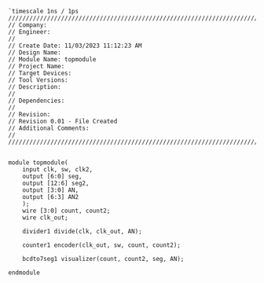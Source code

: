     `timescale 1ns / 1ps
    //////////////////////////////////////////////////////////////////////////////////
    // Company: 
    // Engineer: 
    // 
    // Create Date: 11/03/2023 11:12:23 AM
    // Design Name: 
    // Module Name: topmodule
    // Project Name: 
    // Target Devices: 
    // Tool Versions: 
    // Description: 
    // 
    // Dependencies: 
    // 
    // Revision:
    // Revision 0.01 - File Created
    // Additional Comments:
    // 
    //////////////////////////////////////////////////////////////////////////////////
    
    
    module topmodule(
        input clk, sw, clk2,
        output [6:0] seg,
        output [12:6] seg2,
        output [3:0] AN,
        output [6:3] AN2
        );
        wire [3:0] count, count2;
        wire clk_out;

        divider1 divide(clk, clk_out, AN);
        
        counter1 encoder(clk_out, sw, count, count2);
    
        bcdto7seg1 visualizer(count, count2, seg, AN);
        
    endmodule
